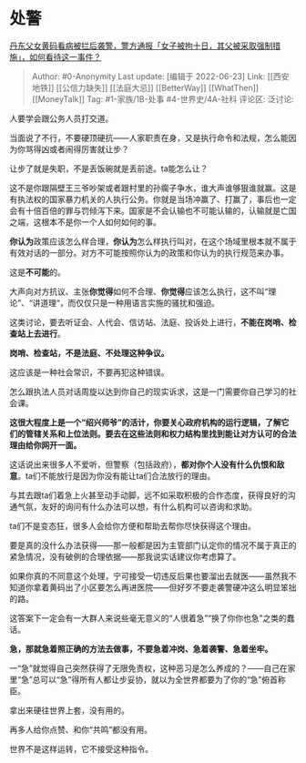# 处警
[丹东父女黄码看病被拦后袭警，警方通报「女子被拘十日，其父被采取强制措施」，如何看待这一事件？](https://www.zhihu.com/question/539068315/answer/2541586533)

> Author: #0-Anonymity
> Last update: [编辑于 2022-06-23]
> Link: [[西安地铁]] [[公信力缺失]] [[法庭大忌]] [[BetterWay]] [[WhatThen]] [[MoneyTalk]]
> Tag: #1-家族/1B-处事 #4-世界史/4A-社科
> 评论区:
> 泛讨论:

人要学会跟公务人员打交道。

当面说了不行，不要硬顶硬抗——人家职责在身，又是执行命令和法规，怎么能因为你骂得凶或者闹得厉害就让步？

让步了就是失职，不是丢饭碗就是丢前途。ta能怎么让？

这不是你跟隔壁王三爷吵架或者跟村里的孙瘸子争水，谁大声谁够狠谁就赢。这是有执法权的国家暴力机关的人执行公务。你就是当场冲赢了、打赢了，事后也一定会有十倍百倍的罪与罚倾泻下来。国家是不会认输也不可能认输的，认输就是亡国之端，这根本不是你一个人如何如何的事。

**你认为**政策应该怎么样合理，**你认为**怎么样执行叫对，在这个场域里根本就不属于有效对话的一部分。对方不可能按照你认为的政策和你认为的执行规范来办事。

这是**不可能**的。

大声向对方抗议、主张**你觉得**如何不合理、**你觉得**应该怎么执行，这不叫“理论”、“讲道理“，而仅仅只是一种用语言实施的骚扰和强迫。

这类讨论，要去听证会、人代会、信访站、法庭、投诉处上进行，**不能在岗哨、检查站上去进行**。

**岗哨、检查站，不是法庭、不处理这种争议。**

这应该是一种社会常识，不要再犯这种错误。

怎么跟执法人员对话周旋以达到你自己的现实诉求，这是一门需要你自己学习的社会课。

**这很大程度上是一个“绍兴师爷”的活计，你要关心政府机构的运行逻辑，了解它们的管辖关系和上位法则。要去在这些法则和权力结构里找到能让对方认可的合法理由给你网开一面。**

这话说出来很多人不爱听，但警察（包括政府），**都对你个人没有什么仇恨和敌意**。ta们不能放行是因为你没有能让ta们合法放行的理由。

与其去跟ta们着急上火甚至动手动脚，远不如采取积极的合作态度，获得良好的沟通气氛，友好的询问有什么办法可以想，有什么机构可以咨询和求助。

ta们不是变态狂，很多人会给你方便和帮助去帮你尽快获得这个理由。

要是真的没什么办法获得——那一般都是因为主管部门认定你的情况不属于真正的紧急情况，没有破例的合理依据——那我说实话建议你考虑算了。

如果你真的不同意这个处理，宁可接受一切违反后果也要溜出去就医——虽然我不知道你拿着黄码出了小区要怎么再进医院——但好歹不要走袭警硬冲这么明显笨拙的路。

这答案下一定会有一大群人来说些毫无意义的“人很着急”“换了你你也急”之类的蠢话。

**急，那就急着照正确的方法去做事，不要急着冲岗、急着袭警、急着坐牢。**

一“急”就觉得自己突然获得了无限免责权，这种恶习是怎么养成的？——自己在家里“急”总可以“急”得所有人都让步妥协，就以为全世界都要为了你的“急”俯首称臣。

拿出来硬往世界上套，没有用的。

再多人给你点赞、和你“共鸣”都没有用。

世界不是这样运转，它不接受这种指令。
